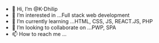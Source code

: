 - 👋 Hi, I’m @K-Dhilip
- 👀 I’m interested in ...Full stack web development
- 🌱 I’m currently learning ...HTML, CSS, JS, REACT.JS, PHP
- 💞️ I’m looking to collaborate on ...PWP, SPA
- 📫 How to reach me ...

<!---
K-Dhilip/K-Dhilip is a ✨ special ✨ repository because its `README.md` (this file) appears on your GitHub profile.
You can click the Preview link to take a look at your changes.
--->
